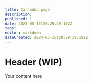 ```yaml
---
title: Carnauba page
description: 
published: 1
date: 2024-05-15T20:29:39.102Z
tags: 
editor: markdown
dateCreated: 2024-05-15T20:29:39.102Z
---
```


# Header (WIP)
Your content here